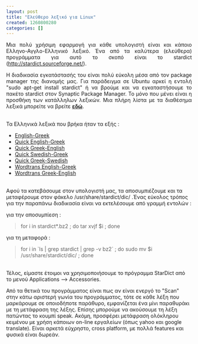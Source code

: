 ```yaml
---
layout: post
title: "Ελεύθερο λεξικό για Linux"
created: 1260800280
categories: []
---
```

<p style="text-align: justify;">Μια πολύ χρήσιμη εφαρμογή για κάθε υπολογιστή είναι και κάποιο Ελληνο-Αγγλο-Ελληνικό λεξικό. Ένα από τα καλύτερα (ελεύθερα) προγράμματα για αυτό το σκοπό είναι το stardict (<a href="http://stardict.sourceforge.net/">http://stardict.sourceforge.net/</a>).</p><p><!--break--></p><p style="text-align: justify;">Η διαδικασία εγκατάστασής του είναι πολύ εύκολη μέσα από τον package manager της διανομής μας. Για παράδειγμα σε Ubuntu αρκεί η εντολή "sudo apt-get install stardict" ή να βρούμε και να εγκαταστήσουμε το πακέτο stardict στον Synaptic Package Manager. Το μόνο που μένει είναι η προσθήκη των κατάλληλων λεξικών. Μια πλήρη λίστα με τα διαθέσημα λεξικά μπορείτε να βρείτε <a href="http://stardict.sourceforge.net/Dictionaries.php"><strong>εδώ</strong></a>.</p><p style="text-align: left;"><br>Τα Ελληνικά λεξικά που βρήκα ήταν τα εξής :</p><ul><li><a href="http://downloads.sourceforge.net/xdxf/stardict-comn_sdict_axm05_English_Greek-2.4.2.tar.bz2">English-Greek</a></li><li><a href="http://sourceforge.net/projects/stardict/files/stardict-dictionaries-quick/2.4.2/stardict-quick_eng-gre-2.4.2.tar.bz2/download">Quick English-Greek</a></li><li><a href="http://sourceforge.net/projects/stardict/files/stardict-dictionaries-quick/2.4.2/stardict-quick_gre-eng-2.4.2.tar.bz2/download">Quick Greek-English</a></li><li><a href="http://prdownloads.sourceforge.net/stardict/stardict-quick_swe-gre-2.4.2.tar.bz2?download">Quick Swedish-Greek</a></li><li><a href="http://prdownloads.sourceforge.net/stardict/stardict-quick_gre-swe-2.4.2.tar.bz2?download">Quick Greek-Swedish</a></li><li><a href="http://sourceforge.net/projects/stardict/files/stardict-dictionaries-misc/2.4.2/stardict-wordtrans-en-gr-2.4.2.tar.bz2/download">Wordtrans English-Greek</a></li><li><a href="http://sourceforge.net/projects/stardict/files/stardict-dictionaries-misc/2.4.2/stardict-wordtrans-gr-en-2.4.2.tar.bz2/download">Wordtrans Greek-English</a></li></ul><p style="text-align: left;"><br>Αφού τα κατεβάσουμε στον υπολογιστή μας, τα αποσυμπιέζουμε και τα μεταφέρουμε στον φάκελο /usr/share/stardict/dic/ .Ένας εύκολος τρόπος για την παραπάνω διαδικασία είναι να εκτελέσουμε από γραμμή εντολών :</p><p style="text-align: left;">για την αποσυμπίεση :&nbsp;</p><blockquote>for i in stardict*.bz2 ; do tar xvjf $i ; done</blockquote><p>για τη μεταφορά :</p><blockquote>for i in `ls | grep stardict | grep -v bz2` ; do sudo mv $i /usr/share/stardict/dic/ ; done</blockquote><p><br>Τέλος, είμαστε έτοιμοι να χρησιμοποιήσουμε το πρόγραμμα StarDict από το μενού Applications --&gt; Accessories.</p><p>Από τα θετικά του προγράμματος είναι πως αν είναι ενεργό το "Scan" στην κάτω αριστερή γωνία του προγράμματος, τότε σε κάθε λέξη που μαρκάρουμε σε οποιοδήποτε παράθυρο, εμφανίζεται ένα μίνι παραθυράκι με τη μετάφραση της λέξης. Επίσης μπορούμε να ακούσουμε τη λέξη πατώντας το κουμπί speak. Ακόμη, προσφέρει μετάφραση ολόκληρου κειμένου με χρήση κάποιων on-line εργαλείων (όπως yahoo και google translate). Είναι αρκετά εύχρηστο, cross platform, με πολλά features και φυσικά είναι δωρεάν.</p>
